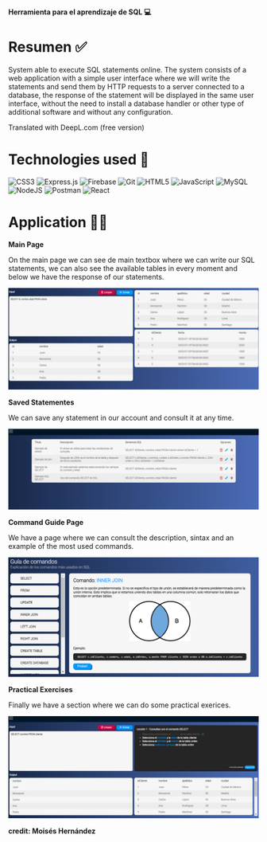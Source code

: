 **Herramienta para el aprendizaje de SQL 💻**

# Resumen ✅

System able to execute SQL statements online. 
The system consists of a web application with a simple user interface where we will write the statements and send them by HTTP requests to a server connected to a database,
the response of the statement will be displayed in the same user interface, without the need to install a database handler 
or other type of additional software and without any configuration.

Translated with DeepL.com (free version)

# Technologies used 🔧

![CSS3](https://img.shields.io/badge/css3-%231572B6.svg?style=for-the-badge&logo=css3&logoColor=white)
![Express.js](https://img.shields.io/badge/express.js-%23404d59.svg?style=for-the-badge&logo=express&logoColor=%2361DAFB)
![Firebase](https://img.shields.io/badge/firebase-a08021?style=for-the-badge&logo=firebase&logoColor=ffcd34)
![Git](https://img.shields.io/badge/git-%23F05033.svg?style=for-the-badge&logo=git&logoColor=white)
![HTML5](https://img.shields.io/badge/html5-%23E34F26.svg?style=for-the-badge&logo=html5&logoColor=white)
![JavaScript](https://img.shields.io/badge/javascript-%23323330.svg?style=for-the-badge&logo=javascript&logoColor=%23F7DF1E)
![MySQL](https://img.shields.io/badge/mysql-4479A1.svg?style=for-the-badge&logo=mysql&logoColor=white)
![NodeJS](https://img.shields.io/badge/node.js-6DA55F?style=for-the-badge&logo=node.js&logoColor=white)
![Postman](https://img.shields.io/badge/Postman-FF6C37?style=for-the-badge&logo=postman&logoColor=white)
![React](https://img.shields.io/badge/react-%2320232a.svg?style=for-the-badge&logo=react&logoColor=%2361DAFB)


# Application 🧑‍💻

**Main Page**

On the main page we can see de main textbox where we can write our SQL statements, we can also see the available tables in every moment and below we have the response of our statements.

<img src="./appImages/main.png">

**Saved Statementes**

We can save any statement in our account and consult it at any time.

<img src="./appImages/saved.png">

**Command Guide Page**

We have a page where we can consult the description, sintax and an example of the most used commands.

<img src="./appImages/guide.png">

**Practical Exercises**

Finally we have a section where we can do some practical exerices.


<img src="./appImages/course.png">

**credit: Moisés Hernández**
